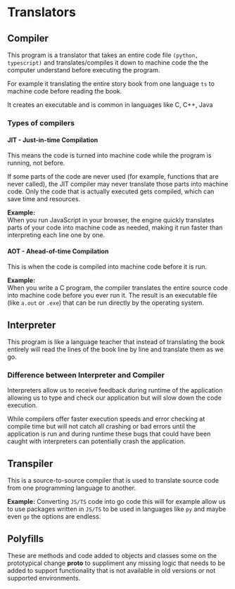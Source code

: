 # Translators

## Compiler

This program is a translator that takes an entire code file `(python, typescript)` and translates/compiles it down to machine code the the computer understand before executing the program.

For example it translating the entire story book from one language `ts` to machine code before reading the book.

It creates an executable and is common in languages like C, C++, Java

### Types of compilers

#### JIT - Just-in-time Compilation

This means the code is turned into machine code while the program is running, not before.

If some parts of the code are never used (for example, functions that are never called), the JIT compiler may never translate those parts into machine code. Only the code that is actually executed gets compiled, which can save time and resources.

**Example:**  
When you run JavaScript in your browser, the engine quickly translates parts of your code into machine code as needed, making it run faster than interpreting each line one by one.

#### AOT - Ahead-of-time Compilation

This is when the code is compiled into machine code before it is run.

**Example:**  
When you write a C program, the compiler translates the entire source code into machine code before you ever run it. The result is an executable file (like `a.out` or `.exe`) that can be run directly by the operating system.

## Interpreter

This program is like a language teacher that instead of translating the book entirely will read the lines of the book line by line and translate them as we go.

### Difference between Interpreter and Compiler

Interpreters allow us to receive feedback during runtime of the application allowing us to type and check our application but will slow down the code execution.

While compilers offer faster execution speeds and error checking at compile time but will not catch all crashing or bad errors until the application is run and during runtime these bugs that could have been caught with interpreters can potentially crash the application.

## Transpiler

This is a source-to-source compiler that is used to translate source code from one programming language to another.

**Example:**
Converting `JS/TS` code into go code this will for example allow us to use packages written in `JS/TS` to be used in languages like `py` and maybe even `go` the options are endless.

## Polyfills

These are methods and code added to objects and classes some on the prototypical change **proto** to suppliment any missing logic that needs to be added to support functionality that is not available in old versions or not supported environments.
